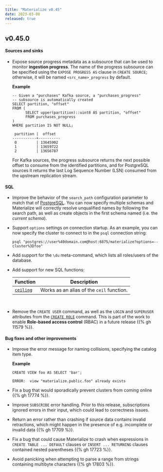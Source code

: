 ```yaml
---
title: "Materialize v0.45"
date: 2023-03-08
released: true
---
```


## v0.45.0

#### Sources and sinks

* Expose source progress metadata as a subsource that can be used to
  monitor **ingestion progress**. The name of the progress subsource can be
  specified using the `EXPOSE PROGRESS AS` clause in `CREATE SOURCE`;
  otherwise, it will be named `<src_name>_progress` by default.

  **Example**

  ```mzsql
  -- Given a "purchases" Kafka source, a "purchases_progress"
  -- subsource is automatically created
  SELECT partition, "offset"
  FROM (
	    SELECT upper(partition)::uint8 AS partition, "offset"
	    FROM purchases_progress
  )
  WHERE partition IS NOT NULL;

   partition |  offset
  -----------+----------
   0         | 13645902
   1         | 13659722
   2         | 13656787
  ```

  For Kafka sources, the progress subsource returns the next possible offset to
  consume from the identified partitions, and for PostgreSQL sources it returns
  the last Log Sequence Number (LSN) consumed from the upstream replication
  stream.

#### SQL

* Improve the behavior of the `search_path` configuration parameter to match that of
  [PostgreSQL](https://www.postgresql.org/docs/current/ddl-schemas.html#DDL-SCHEMAS-PATH).
  You can now specify multiple schemas and Materialize will correctly resolve
  unqualified names by following the search path, as well as create objects in
  the first schema named (i.e. the _current schema_).

* Support `options` settings on connection startup. As an example, you can
now specify the cluster to connect to in the `psql` connection string:

  ```mzsql
  psql "postgres://user%40domain.com@host:6875/materialize?options=--cluster%3Dfoo"
  ```

* Add support for the `\du` meta-command, which lists all roles/users of the database.

* Add support for new SQL functions:

  | Function                                        | Description                                                             |
  | ----------------------------------------------- | ----------------------------------------------------------------------- |
  | [`ceiling`](/sql/functions/#numbers)       | Works as an alias of the `ceil` function.                               |

<br>

* Remove the `CREATE USER` command, as well as the `LOGIN` and `SUPERUSER`
  attributes from the [`CREATE ROLE`](/sql/create-role/) command. This is part
  of the work to enable **Role-based access control** (RBAC) in a future release
  {{% gh 11579 %}}.

#### Bug fixes and other improvements

* Improve the error message for naming collisions, specifying the catalog item
  type.

  **Example**

  ```mzsql
  CREATE VIEW foo AS SELECT 'bar';

  ERROR:  view "materialize.public.foo" already exists
  ```

* Fix a bug that would sporadically prevent clusters from coming online {{% gh 17774 %}}.

* Improve `SUBSCRIBE` error handling. Prior to this release, subscriptions
  ignored errors in their input, which could lead to correctness issues.

* Return an error rather than crashing if source data contains invalid
  retractions, which might happen in the presence of e.g. incomplete or invalid
  data {{% gh 17709 %}}.

* Fix a bug that could cause Materialize to crash when expressions in `CREATE
  TABLE ... DEFAULT` clauses or `INSERT ... RETURNING` clauses contained nested
  parentheses {{% gh 17723 %}}.

* Avoid panicking when attempting to parse a range from strings containing
  multibyte characters {{% gh 17803 %}}.
